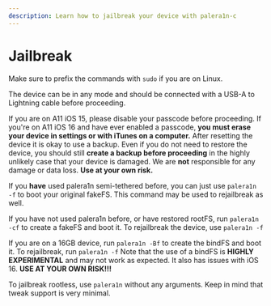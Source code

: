 ```yaml
---
description: Learn how to jailbreak your device with palera1n-c
---
```


# Jailbreak

Make sure to prefix the commands with `sudo` if you are on Linux. 

The device can be in any mode and should be connected with a USB-A to Lightning cable before proceeding. 

If you are on A11 iOS 15, please disable your passcode before proceeding. If you're on A11 iOS 16 and have ever enabled a passcode, **you must erase your device in settings or with iTunes on a computer.** After resetting the device it is okay to use a backup. Even if you do not need to restore the device, you should still **create a backup before proceeding** in the highly unlikely case that your device is damaged. We are **not** responsible for any damage or data loss. **Use at your own risk.**

If you **have** used palera1n semi-tethered before, you can just use `palera1n -f` to boot your original fakeFS. This command may be used to rejailbreak as well. 

If you have not used palera1n before, or have restored rootFS, run `palera1n -cf` to create a fakeFS and boot it. To rejailbreak the device, use `palera1n -f`

If you are on a 16GB device, run `palera1n -Bf` to create the bindFS and boot it. To rejailbreak, run `palera1n -f`
Note that the use of a bindFS is **HIGHLY EXPERIMENTAL** and may not work as expected. It also has issues with iOS 16. **USE AT YOUR OWN RISK!!!**

To jailbreak rootless, use `palera1n` without any arguments. Keep in mind that tweak support is very minimal.
